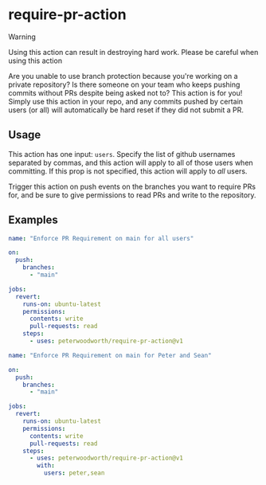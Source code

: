 # require-pr-action

> [!WARNING]  
> Using this action can result in destroying hard work. Please be careful when using this action

Are you unable to use branch protection because you're working on a private repository? Is there someone on your team who keeps pushing commits without PRs despite being asked not to? This action is for you! Simply use this action in your repo, and any commits pushed by certain users (or all) will automatically be hard reset if they did not submit a PR. 

## Usage

This action has one input: `users`. Specify the list of github usernames separated by commas, and this action will apply to all of those users when committing. If this prop is not specified, this action will apply to *all* users.

Trigger this action on push events on the branches you want to require PRs for, and be sure to give permissions to read PRs and write to the repository.

## Examples

```yaml
name: "Enforce PR Requirement on main for all users"

on:
  push:
    branches:
      - "main"

jobs:
  revert:
    runs-on: ubuntu-latest
    permissions:
      contents: write
      pull-requests: read
    steps:
      - uses: peterwoodworth/require-pr-action@v1
```

```yaml
name: "Enforce PR Requirement on main for Peter and Sean"

on:
  push:
    branches:
      - "main"

jobs:
  revert:
    runs-on: ubuntu-latest
    permissions:
      contents: write
      pull-requests: read
    steps:
      - uses: peterwoodworth/require-pr-action@v1
        with:
          users: peter,sean
```
